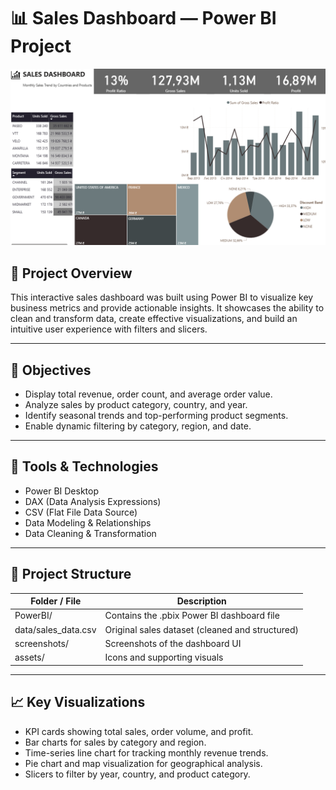 # 📊 Sales Dashboard — Power BI Project

![Dashboard Screenshot](https://github.com/ihoromelchenko/sales-dashboard-powerb/blob/main/%D0%97%D0%BD%D1%96%D0%BC%D0%BE%D0%BA%20%D0%B5%D0%BA%D1%80%D0%B0%D0%BD%D0%B0%202025-08-04%20125032.png)

## 📌 Project Overview

This interactive sales dashboard was built using Power BI to visualize key business metrics and provide actionable insights. It showcases the ability to clean and transform data, create effective visualizations, and build an intuitive user experience with filters and slicers.

---

## 🎯 Objectives

- Display total revenue, order count, and average order value.
- Analyze sales by product category, country, and year.
- Identify seasonal trends and top-performing product segments.
- Enable dynamic filtering by category, region, and date.

---

## 🧰 Tools & Technologies

- Power BI Desktop
- DAX (Data Analysis Expressions)
- CSV (Flat File Data Source)
- Data Modeling & Relationships
- Data Cleaning & Transformation

---

## 📂 Project Structure

| Folder / File              | Description |
|----------------------------|-------------|
| PowerBI/                 | Contains the .pbix Power BI dashboard file |
| data/sales_data.csv      | Original sales dataset (cleaned and structured) |
| screenshots/             | Screenshots of the dashboard UI |
| assets/                  | Icons and supporting visuals |

---

## 📈 Key Visualizations

- KPI cards showing total sales, order volume, and profit.
- Bar charts for sales by category and region.
- Time-series line chart for tracking monthly revenue trends.
- Pie chart and map visualization for geographical analysis.
- Slicers to filter by year, country, and product category.
